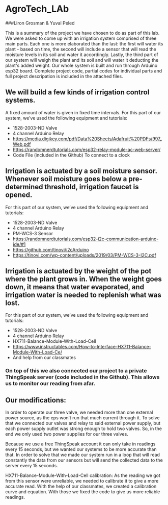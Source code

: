 # AgroTech_LAb
###Liron Grosman & Yuval Peled



This is a summary of the project we have chosen to do as part of this lab. 
We were asked to come up with an irrigation system comprised of three main parts. Each one is more elaborated than the last: the first will water its plant - based on time, the second will include a sensor that will read the moisture levels in its soil and water it accordingly. Lastly, the third part of our system will weigh the plant and its soil and will water it deducting the plant's added weight.
Our whole system is built and run through Arduino esp32 board.
Complete project code, partial codes for individual parts and full project descripation is included in the attached files.



## We will build a few kinds of irrigation control systems.
   A fixed amount of water is given in fixed time intervals. 
For this part of our system, we’ve used the following equipment and tutorials:
*	1528-2003-ND Valve 
*	4 channel Arduino Relay
*	https://media.digikey.com/pdf/Data%20Sheets/Adafruit%20PDFs/997_Web.pdf 
*	https://randomnerdtutorials.com/esp32-relay-module-ac-web-server/  
*	Code File (included in the Github) To connect to a clock 


## Irrigation is actuated by a soil moisture sensor. Whenever soil moisture goes below a pre-determined threshold, irrigation faucet is opened. 
For this part of our system, we’ve used the following equipment and tutorials:
*	1528-2003-ND Valve 
*	4 channel Arduino Relay 
*	PM-WCS-3 Sensor 
*	https://randomnerdtutorials.com/esp32-i2c-communication-arduino-ide/#1 
*	https://github.com/tinovi/i2cArduino 
*	https://tinovi.com/wp-content/uploads/2019/03/PM-WCS-3-I2C.pdf 


## Irrigation is actuated by the weight of the pot where the plant grows in. When the weight goes down, it means that water evaporated, and irrigation water is needed to replenish what was lost. 
For this part of our system, we’ve used the following equipment and tutorials: 
*	1528-2003-ND Valve 
*	4 channel Arduino Relay 
*	HX711-Balance-Module-With-Load-Cell 
*	https://www.instructables.com/How-to-Interface-HX711-Balance-Module-With-Load-Ce/ 
*	And help from our classmates 


### On top of this we also connected our project to a private ThingSpeak server (code included in the Github). This allows us to monitor our reading from afar.

## Our modifications:
In order to operate our three valve, we needed more than one external power source, as the eps won’t run that much current through it. To solve that we connected our valves and relay to said external power supply, but each power supply outlet was strong enough to hold two valves. So, in the end we only used two power supplies for our three valves. 


Because we use a free ThingSpeak account it can only take in readings every 15 seconds, but we wanted our systems to be more accurate than that. In order to solve that we made our system run in a loop that will read constantly the data from our sensors but will send the collected data to the server every 15 seconds. 


HX711-Balance-Module-With-Load-Cell calibration: As the reading we got from this sensor were unreliable, we needed to calibrate it to give a more accurate read. With the help of our classmates, we created a calibration curve and equation. With those we fixed the code to give us more reliable readings. 

